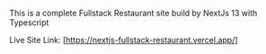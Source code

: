 This is a complete Fullstack Restaurant site build by NextJs 13 with Typescript  

Live Site Link: [https://nextjs-fullstack-restaurant.vercel.app/]